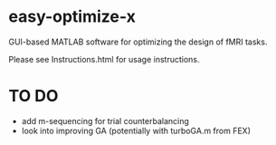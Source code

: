 easy-optimize-x
===============

GUI-based MATLAB software for optimizing the design of fMRI tasks.

Please see Instructions.html for usage instructions. 


TO DO
===============
- add m-sequencing for trial counterbalancing
- look into improving GA (potentially with turboGA.m from FEX)
